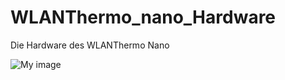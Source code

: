 # WLANThermo_nano_Hardware
Die Hardware des WLANThermo Nano

![My image](https://github.com/WLANThermo-nano/WLANThermo_nano_Hardware/blob/master/PA266189.JPG)

